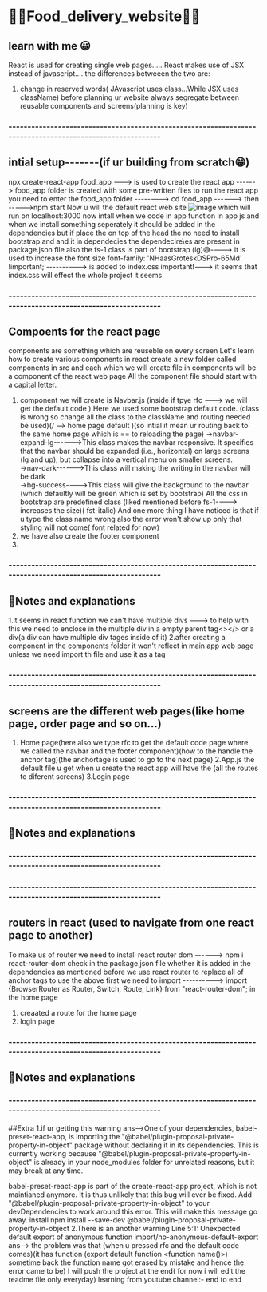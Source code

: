 # 🥟🥡Food_delivery_website🍜🥞
## learn with me 😀
React is used for creating single web pages.....
React makes use of JSX instead of javascript....
the differences betweeen the two are:-
1. change in reserved words( JAvascript uses class...While JSX uses className)
before planning ur website always segregate between reusable components and screens(planning is key)
### ---------------------------------------------------------------------------------------------------------
## intial setup-------(if ur building from scratch😁)
npx create-react-app food_app ---> is used to create the react app ------> food_app folder is created with some pre-written files
to run the react app you need to enter the food_app folder --------> cd food_app ------> then ----->npm start
Now u will the default react web site
![image](https://github.com/user-attachments/assets/4b157459-4052-461a-9368-83d32c2d78dc)
which will run on localhost:3000
now intall when we code in app function in app js 
and when we install something seperately  it should be added in the dependencies
but  if place the <link href="https://cdn.jsdelivr.net/npm/bootstrap-dark-5@1.1.3/dist/css/bootstrap-night.min.css" rel="stylesheet"> on top of the head the no need to install bootstrap and and it in dependecies
the  dependecire\es are present in package.json file 
also the fs-1 class is part of bootstrap (ig)😅----> it is used to increase the font size
font-family: 'NHaasGroteskDSPro-65Md' !important; ----------> is added to index.css
important!---> it seems that index.css will effect the whole project it seems
### ---------------------------------------------------------------------------------------------------------
## Compoents for the react page
components are something which are reuseble on every screen
Let's learn how to create various components in react
create a new folder called components in src and each which we will create file in components will be a component of the react web page 
All the component file should start with a capital letter.
1. component we will create is Navbar.js (inside if tpye rfc ---> we will get the default code ).Here we used some bootstrap default code. (class is wrong so change all the class to the className and routing needed be used)(/ --> home page default )(so intial it mean ur routing back to the same home page  which is == to reloading the page)                                            ->navbar-expand-lg------>This class makes the navbar responsive. It specifies that the navbar should be expanded (i.e., horizontal) on large screens (lg and up), but collapse into a vertical menu on smaller screens.                       
           ->nav-dark------>This class will making the writing in the navbar will be dark                                    
           ->bg-success---->This class will give the background to the navbar (which defaultly will be green  which is set by bootstrap)                                                                                                               All the css in bootstrap are predefined class (liked mentioned before fs-1----> increases the size)( fst-italic)              And one more thing I have noticed is that if u type the class name wrong also the error won't show up only that styling will not come( font related for now)          
2. we have also create the footer component
3. 

### ---------------------------------------------------------------------------------------------------------
## 📕Notes and explanations
1.it seems in react function we can't have multiple divs ---> to help with this we need to enclose in the multiple div in a empty parent tag<></>  or a div(a div can have multiple div tages inside of it)
2.after creating a component in the components folder it won't reflect in main app web page unless we need import th file and use it as a tag

### ---------------------------------------------------------------------------------------------------------
## screens are the different web pages(like home page, order page  and so on...)
1. Home page(here also we type rfc to get the default code page where we called the navbar and the footer component)(how to the handle the anchor tag)(the anchortage is used to go to the next page)
2.App.js the default file u get when u create the react app will have the (all the routes to diferent screens)
3.Login page
### ---------------------------------------------------------------------------------------------------------
## 📕Notes and explanations
### ---------------------------------------------------------------------------------------------------------

### ---------------------------------------------------------------------------------------------------------
## routers in react (used to navigate from one react page to another)
To make us of router we need to install react router dom ------> npm i react-router-dom
check in the package.json file whether it is added in the dependencies
as mentioned before
 we use react router to replace all of anchor tags
 to use the above first we need to import ----------> import {BrowserRouter as Router, Switch, Route, Link} from "react-router-dom"; in the home page 
1.  creaated a route for the home page
2.  login page
### ---------------------------------------------------------------------------------------------------------
## 📕Notes and explanations
### ---------------------------------------------------------------------------------------------------------
##Extra
1.if ur getting this warning 
ans-->One of your dependencies, babel-preset-react-app, is importing the
"@babel/plugin-proposal-private-property-in-object" package without
declaring it in its dependencies. This is currently working because
"@babel/plugin-proposal-private-property-in-object" is already in your
node_modules folder for unrelated reasons, but it may break at any time.

babel-preset-react-app is part of the create-react-app project, which
is not maintianed anymore. It is thus unlikely that this bug will
ever be fixed. Add "@babel/plugin-proposal-private-property-in-object" to
your devDependencies to work around this error. This will make this message
go away.
install 
npm install --save-dev @babel/plugin-proposal-private-property-in-object
2.There is an another warning   Line 5:1:  Unexpected default export of anonymous function  import/no-anonymous-default-export     
ans--> the problem was that (when u pressed rfc and the default code comes)(it has function (export default function <function name()>) sometime back the function name got erased by mistake and hence the error came to be)
I will push the project at the end( for now i will edit the readme file only everyday)
learning from youtube channel:- end to end 
